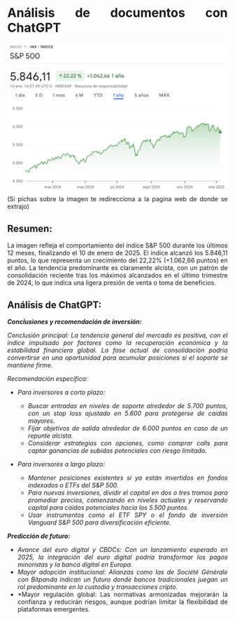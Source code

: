 <div align="justify">

  
# Análisis de documentos con ChatGPT

[![alt text 1](https://github.com/franmandres/GPT-for-trading-analysis/blob/main/imagenes/grafica/graficaSP500.png "Overview")](https://www.google.com/finance/quote/.INX:INDEXSPsa=X&ved=2ahUKEwjAqfr27OuKAxWJQ_EDHWbLGR0Q3ecFegQINRAf&window=1Y)
(Si pichas sobre la imagen te redirecciona a la pagina web de donde se extrajo)


## Resumen:
La imagen refleja el comportamiento del índice S&P 500 durante los últimos 12 meses, finalizando el 10 de enero de 2025. El índice alcanzó los 5.846,11 puntos, lo que representa un crecimiento del 22,22% (+1.062,66 puntos) en el año. La tendencia predominante es claramente alcista, con un patrón de consolidación reciente tras los máximos alcanzados en el último trimestre de 2024, lo que indica una ligera presión de venta o toma de beneficios.

## Análisis de ChatGPT:

***Conclusiones y recomendación de inversión:***

*Conclusión principal: La tendencia general del mercado es positiva, con el índice impulsado por factores como la recuperación económica y la estabilidad financiera global. La fase actual de consolidación podría convertirse en una oportunidad para acumular posiciones si el soporte se mantiene firme.*

*Recomendación específica:*

-	*Para inversores a corto plazo:*
    - *Buscar entradas en niveles de soporte alrededor de 5.700 puntos, con un stop loss ajustado en 5.600 para protegerse de caídas mayores.*
    - *Fijar objetivos de salida alrededor de 6.000 puntos en caso de un repunte alcista.*
    - *Considerar estrategias con opciones, como comprar calls para captar ganancias de subidas potenciales con riesgo limitado.*

- *Para inversores a largo plazo:*
    - *Mantener posiciones existentes si ya están invertidos en fondos indexados o ETFs del S&P 500.*
    - *Para nuevas inversiones, dividir el capital en dos o tres tramos para promediar precios, comenzando en niveles actuales y reservando capital para caídas potenciales hacia los 5.500 puntos.*
    - *Usar instrumentos como el ETF SPY o el fondo de inversión Vanguard S&P 500 para diversificación eficiente.*





***Predicción de futuro:***

-	*Avance del euro digital y CBDCs: Con un lanzamiento esperado en 2025, la integración del euro digital podría transformar los pagos minoristas y la banca digital en Europa.*
-	*Mayor adopción institucional: Alianzas como las de Société Générale con Bitpanda indican un futuro donde bancos tradicionales juegan un rol predominante en la custodia y transacciones cripto.*
-	*Mayor regulación global: Las normativas armonizadas mejorarán la confianza y reducirán riesgos, aunque podrían limitar la flexibilidad de plataformas emergentes.


